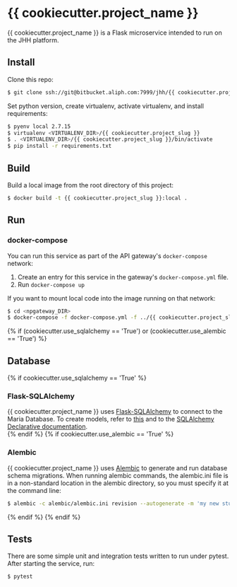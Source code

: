 # {{ cookiecutter.project_name }}
{{ cookiecutter.project_name }} is a Flask microservice intended to run on the JHH platform.

## Install
Clone this repo:
```bash
$ git clone ssh://git@bitbucket.aliph.com:7999/jhh/{{ cookiecutter.project_slug }}.git
```

Set python version, create virtualenv, activate virtualenv, and install requirements:
```bash
$ pyenv local 2.7.15
$ virtualenv <VIRTUALENV_DIR>/{{ cookiecutter.project_slug }}
$ . <VIRTUALENV_DIR>/{{ cookiecutter.project_slug }}/bin/activate
$ pip install -r requirements.txt
```

## Build
Build a local image from the root directory of this project:
```bash
$ docker build -t {{ cookiecutter.project_slug }}:local .
```

## Run
### docker-compose
You can run this service as part of the API gateway's `docker-compose` network:
1. Create an entry for this service in the gateway's `docker-compose.yml` file.
1. Run `docker-compose up`

If you want to mount local code into the image running on that network:
```bash
$ cd <npgateway_DIR>
$ docker-compose -f docker-compose.yml -f ../{{ cookiecutter.project_slug }}/docker-compose.yml up
```

{% if (cookiecutter.use_sqlalchemy == 'True') or (cookiecutter.use_alembic == 'True') %}
## Database 
{% if cookiecutter.use_sqlalchemy == 'True' %}
### Flask-SQLAlchemy
{{ cookiecutter.project_name }} uses [Flask-SQLAlchemy](http://flask-sqlalchemy.pocoo.org/2.3/) to connect to the Maria Database.
To create models, refer to [this](http://flask-sqlalchemy.pocoo.org/2.3/models/) and to the [SQLAlchemy Declarative 
documentation](http://docs.sqlalchemy.org/en/latest/orm/extensions/declarative/).  
{% endif %}
{% if cookiecutter.use_alembic == 'True' %}
### Alembic
{{ cookiecutter.project_name }} uses [Alembic](http://alembic.zzzcomputing.com/en/latest/) to generate and run database 
schema migrations. When running alembic commands, the alembic.ini file is in a non-standard location in the alembic 
directory, so you must specify it at the command line:
```bash
$ alembic -c alembic/alembic.ini revision --autogenerate -m 'my new stuffs'
```
{% endif %}
{% endif %}

## Tests
There are some simple unit and integration tests written to run under pytest. After starting the service, run:
```bash
$ pytest
```